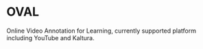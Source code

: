 # OVAL
Online Video Annotation for Learning, currently supported platform including YouTube and Kaltura.
